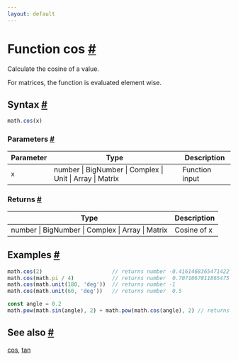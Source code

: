```yaml
---
layout: default
---
```


<!-- Note: This file is automatically generated from source code comments. Changes made in this file will be overridden. -->

<h1 id="function-cos">Function cos <a href="#function-cos" title="Permalink">#</a></h1>

Calculate the cosine of a value.

For matrices, the function is evaluated element wise.


<h2 id="syntax">Syntax <a href="#syntax" title="Permalink">#</a></h2>

```js
math.cos(x)
```

<h3 id="parameters">Parameters <a href="#parameters" title="Permalink">#</a></h3>

Parameter | Type | Description
--------- | ---- | -----------
`x` | number &#124; BigNumber &#124; Complex &#124; Unit &#124; Array &#124; Matrix | Function input

<h3 id="returns">Returns <a href="#returns" title="Permalink">#</a></h3>

Type | Description
---- | -----------
number &#124; BigNumber &#124; Complex &#124; Array &#124; Matrix | Cosine of x


<h2 id="examples">Examples <a href="#examples" title="Permalink">#</a></h2>

```js
math.cos(2)                      // returns number -0.4161468365471422
math.cos(math.pi / 4)            // returns number  0.7071067811865475
math.cos(math.unit(180, 'deg'))  // returns number -1
math.cos(math.unit(60, 'deg'))   // returns number  0.5

const angle = 0.2
math.pow(math.sin(angle), 2) + math.pow(math.cos(angle), 2) // returns number ~1
```


<h2 id="see-also">See also <a href="#see-also" title="Permalink">#</a></h2>

[cos](cos.html),
[tan](tan.html)
